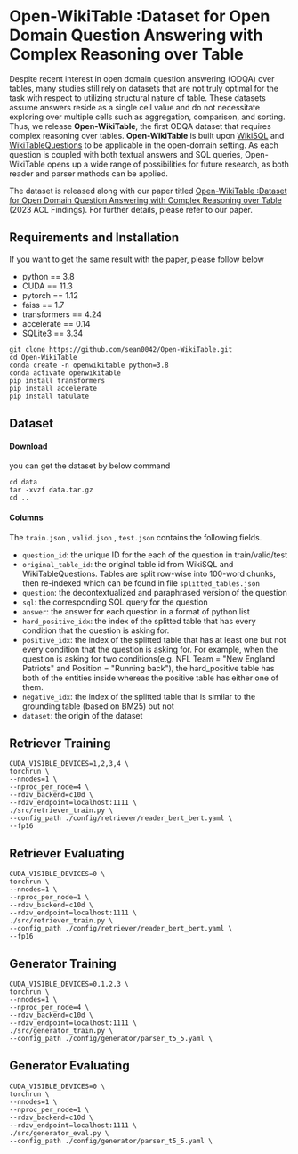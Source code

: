 # Open-WikiTable :Dataset for Open Domain Question Answering with Complex Reasoning over Table

Despite recent interest in open domain question answering (ODQA) over tables, many studies still rely on datasets that are not truly optimal for the task with respect to utilizing structural nature of table. These datasets assume answers reside as a single cell value and do not necessitate exploring over multiple cells such as aggregation, comparison, and sorting. Thus, we release **Open-WikiTable**, the first ODQA dataset that requires complex reasoning over tables. **Open-WikiTable** is built upon [WikiSQL](https://github.com/salesforce/WikiSQL) and [WikiTableQuestions](https://github.com/ppasupat/WikiTableQuestions) to be applicable in the open-domain setting. As each question is coupled with both textual answers and SQL queries, Open-WikiTable opens up a wide range of possibilities for future research, as both reader and parser methods can be applied. 

The dataset is released along with our paper titled [Open-WikiTable :Dataset for Open Domain Question Answering with Complex Reasoning over Table](https://arxiv.org/abs/2305.07288) (2023 ACL Findings). For further details, please refer to our paper.



## Requirements and Installation
If you want to get the same result with the paper, please follow below 


- python == 3.8
- CUDA == 11.3
- pytorch == 1.12
- faiss == 1.7
- transformers == 4.24
- accelerate == 0.14
- SQLite3 == 3.34

```
git clone https://github.com/sean0042/Open-WikiTable.git
cd Open-WikiTable
conda create -n openwikitable python=3.8
conda activate openwikitable
pip install transformers
pip install accelerate
pip install tabulate
```

## Dataset

#### Download
you can get the dataset by below command

```
cd data
tar -xvzf data.tar.gz
cd ..

```

#### Columns

The `train.json` , `valid.json` , `test.json` contains the following fields.

- `question_id`: the unique ID for the each of the question in train/valid/test
- `original_table_id`: the original table id from WikiSQL and WikiTableQuestions. Tables are split row-wise into 100-word chunks, then re-indexed which can be found in file `splitted_tables.json`
- `question`: the decontextualized and paraphrased version of the question
- `sql`: the corresponding SQL query for the question 
- `answer`: the answer for each question in a format of python list
- `hard_positive_idx`: the index of the splitted table that has every condition that the question is asking for. 
- `positive_idx`: the index of the splitted table that has at least one but not every condition that the question is asking for. For example, when the question is asking for two conditions(e.g. NFL Team = "New England Patriots" and Position = "Running back"), the hard_positive table has both of the entities inside whereas the positive table has either one of them.
- `negative_idx`: the index of the splitted table that is similar to the grounding table (based on BM25) but not
- `dataset`: the origin of the dataset

## Retriever Training
```
CUDA_VISIBLE_DEVICES=1,2,3,4 \
torchrun \
--nnodes=1 \
--nproc_per_node=4 \
--rdzv_backend=c10d \
--rdzv_endpoint=localhost:1111 \
./src/retriever_train.py \
--config_path ./config/retriever/reader_bert_bert.yaml \
--fp16
```

## Retriever Evaluating
```
CUDA_VISIBLE_DEVICES=0 \
torchrun \
--nnodes=1 \
--nproc_per_node=1 \
--rdzv_backend=c10d \
--rdzv_endpoint=localhost:1111 \
./src/retriever_train.py \
--config_path ./config/retriever/reader_bert_bert.yaml \
--fp16
```

## Generator Training
```
CUDA_VISIBLE_DEVICES=0,1,2,3 \
torchrun \
--nnodes=1 \
--nproc_per_node=4 \
--rdzv_backend=c10d \
--rdzv_endpoint=localhost:1111 \
./src/generator_train.py \
--config_path ./config/generator/parser_t5_5.yaml \
```

## Generator Evaluating
```
CUDA_VISIBLE_DEVICES=0 \
torchrun \
--nnodes=1 \
--nproc_per_node=1 \
--rdzv_backend=c10d \
--rdzv_endpoint=localhost:1111 \
./src/generator_eval.py \
--config_path ./config/generator/parser_t5_5.yaml \
```